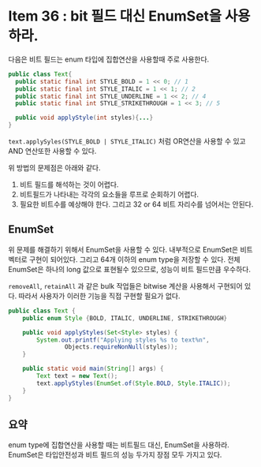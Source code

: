 # Item 36 : bit 필드 대신 EnumSet을 사용하라.

다음은 비트 필드는 enum 타입에  집합연산을 사용할때 주로 사용한다.

``` java
public class Text{
  public static final int STYLE_BOLD = 1 << 0; // 1
  public static final int STYLE_ITALIC = 1 << 1; // 2
  public static final int STYLE_UNDERLINE = 1 << 2; // 4
  public static final int STYLE_STRIKETHROUGH = 1 << 3; // 5

  public void applyStyle(int styles){...}
}
```

 ```text.applySyles(STYLE_BOLD | STYLE_ITALIC)``` 처럼 OR연산을 사용할 수 있고 AND 연산또한 사용할 수 있다.

위 방법의 문제점은 아래와 같다.

1. 비트 필드를 해석하는 것이 어렵다.
2. 비트필드가 나타내는 각각의 요소들을 루프로 순회하기 어렵다.
3. 필요한 비트수를 예상해야 한다. 그리고 32 or 64 비트 자리수를 넘어서는 안된다.

## EnumSet

위 문제를 해결하기 위해서 EnumSet을 사용할 수 있다. 내부적으로 EnumSet은 비트 벡터로 구현이 되어있다. 그리고 64개 이하의 enum type을 저장할 수 있다. 전체 EnumSet은 하나의 long 값으로 표현될수 있으므로, 성능이 비트 필드만큼 우수하다.

```removeAll```, ```retainAll``` 과 같은 bulk 작업들은 bitwise 계산을 사용해서 구현되어 있다. 따라서 사용자가 이러한 기능을 직접 구현할 필요가 없다.

```java
public class Text {
    public enum Style {BOLD, ITALIC, UNDERLINE, STRIKETHROUGH}

    public void applyStyles(Set<Style> styles) {
        System.out.printf("Applying styles %s to text%n",
                Objects.requireNonNull(styles));
    }

    public static void main(String[] args) {
        Text text = new Text();
        text.applyStyles(EnumSet.of(Style.BOLD, Style.ITALIC));
    }
}
```

## 요약

enum type에 집합연산을 사용할 때는 비트필드 대신, EnumSet을 사용하라. EnumSet은 타입안전성과 비트 필드의 성능 두가지 장점 모두 가지고 있다.